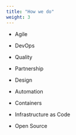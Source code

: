 ```yaml
---
title: "How we do"
weight: 3
---
```


- Agile
- DevOps
- Quality
- Partnership

- Design
- Automation
- Containers
- Infrastructure as Code
 
- Open Source